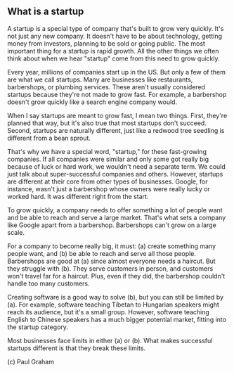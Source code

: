 ## What is a startup
A startup is a special type of company that's built to grow very quickly. It's not just any new company. It doesn't have to be about technology, getting money from investors, planning to be sold or going public. The most important thing for a startup is rapid growth. All the other things we often think about when we hear "startup" come from this need to grow quickly.

Every year, millions of companies start up in the US. But only a few of them are what we call startups. Many are businesses like restaurants, barbershops, or plumbing services. These aren't usually considered startups because they're not made to grow fast. For example, a barbershop doesn't grow quickly like a search engine company would.

When I say startups are meant to grow fast, I mean two things. First, they're planned that way, but it's also true that most startups don't succeed. Second, startups are naturally different, just like a redwood tree seedling is different from a bean sprout.

That's why we have a special word, "startup," for these fast-growing companies. If all companies were similar and only some got really big because of luck or hard work, we wouldn't need a separate term. We could just talk about super-successful companies and others. However, startups are different at their core from other types of businesses. Google, for instance, wasn't just a barbershop whose owners were really lucky or worked hard. It was different right from the start.

To grow quickly, a company needs to offer something a lot of people want and be able to reach and serve a large market. That's what sets a company like Google apart from a barbershop. Barbershops can't grow on a large scale.

For a company to become really big, it must: (a) create something many people want, and (b) be able to reach and serve all those people. Barbershops are good at (a) since almost everyone needs a haircut. But they struggle with (b). They serve customers in person, and customers won't travel far for a haircut. Plus, even if they did, the barbershop couldn't handle too many customers.

Creating software is a good way to solve (b), but you can still be limited by (a). For example, software teaching Tibetan to Hungarian speakers might reach its audience, but it's a small group. However, software teaching English to Chinese speakers has a much bigger potential market, fitting into the startup category.

Most businesses face limits in either (a) or (b). What makes successful startups different is that they break these limits.

(c) Paul Graham